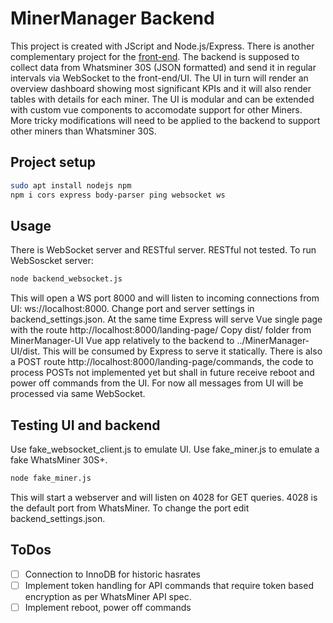 # MinerManager Backend

This project is created with JScript and Node.js/Express. There is another complementary project for the [front-end](https://github.com/Artrois/MinerManager-UI.git).
The backend is supposed to collect data from Whatsminer 30S (JSON formatted) and send it in regular intervals via WebSocket to the front-end/UI. The UI in turn will render an overview dashboard showing most significant KPIs and it will also render tables with details for each miner. 
The UI is modular and can be extended with custom vue components to accomodate support for other Miners. More tricky modifications will need to be applied to the backend to support other miners than Whatsminer 30S.

## Project setup
```sh
sudo apt install nodejs npm
npm i cors express body-parser ping websocket ws
```

## Usage
There is WebSocket server and RESTful server. RESTful not tested. 
To run WebSoscket server:
```sh
node backend_websocket.js
```
This will open a WS port 8000 and will listen to incoming connections from UI: ws://localhost:8000.
Change port and server settings in backend_settings.json.
At the same time Express will serve Vue single page with the route http://localhost:8000/landing-page/
Copy dist/ folder from MinerManager-UI Vue app relatively to the backend to ../MinerManager-UI/dist. This will be consumed by Express to serve it statically.
There is also a POST route http://localhost:8000/landing-page/commands, the code to process POSTs not implemented yet but shall in future receive reboot and power off commands from the UI. For now all messages from UI will be processed via same WebSocket.

## Testing UI and backend
Use fake_websocket_client.js to emulate UI.
Use fake_miner.js to emulate a fake WhatsMiner 30S+.
```sh
node fake_miner.js
```
This will start a webserver and will listen on 4028 for GET queries. 4028 is the default port from WhatsMiner. To change the port edit backend_settings.json.

## ToDos
- [ ] Connection to InnoDB for historic hasrates
- [ ] Implement token handling for API commands that require token based encryption as per WhatsMiner API spec.
- [ ] Implement reboot, power off commands
